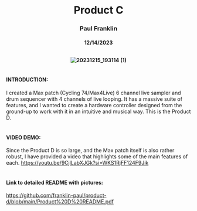 <h1 align="center">Product C

<h3 align="center">Paul Franklin

<h4 align="center">12/14/2023
<br/><br/>
  
![20231215_193114 (1)](https://github.com/franklin-paul/product-d/assets/157861146/b51aaf37-2402-4384-a788-ea5d875abd5d)
<br/><br/>
#### INTRODUCTION:
I created a Max patch (Cycling 74/Max4Live) 6 channel live sampler and drum sequencer with 4 channels of live looping. It has a massive suite of features, and I wanted to create a hardware controller designed from the ground-up to work with it in an intuitive and musical way. This is the Product D.
<br/><br/>
#### VIDEO DEMO:
Since the Product D is so large, and the Max patch itself is also rather robust, I have provided a video that highlights some of the main features of each.
https://youtu.be/9CjlLabXJGk?si=WKS1RjFF124F9Jik
<br/><br/>
#### Link to detailed README with pictures:
https://github.com/franklin-paul/product-d/blob/main/Product%20D%20README.pdf
